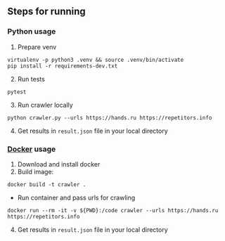 ## Steps for running

### Python usage  
1. Prepare venv
```
virtualenv -p python3 .venv && source .venv/bin/activate
pip install -r requirements-dev.txt
```
2. Run tests
```
pytest
```
3. Run crawler locally
```
python crawler.py --urls https://hands.ru https://repetitors.info 
``` 
4. Get results in `result.json` file in your local directory


### [Docker](https://www.docker.com/) usage
1. Download and install docker
2. Build image:
```
docker build -t crawler .
```
* Run container and pass urls for crawling  
```
docker run --rm -it -v ${PWD}:/code crawler --urls https://hands.ru https://repetitors.info
```
4. Get results in `result.json` file in your local directory

